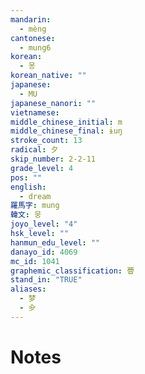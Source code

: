 ```yaml
---
mandarin:
  - mèng
cantonese:
  - mung6
korean:
  - 몽
korean_native: ""
japanese:
  - MU
japanese_nanori: ""
vietnamese:
middle_chinese_initial: m
middle_chinese_final: ɨuŋ
stroke_count: 13
radical: 夕
skip_number: 2-2-11
grade_level: 4
pos: ""
english:
  - dream
羅馬字: mung
韓文: 뭉
joyo_level: "4"
hsk_level: ""
hanmun_edu_level: ""
danayo_id: 4069
mc_id: 1041
graphemic_classification: 瞢
stand_in: "TRUE"
aliases:
  - 梦
  - 㒱
---
```


# Notes
